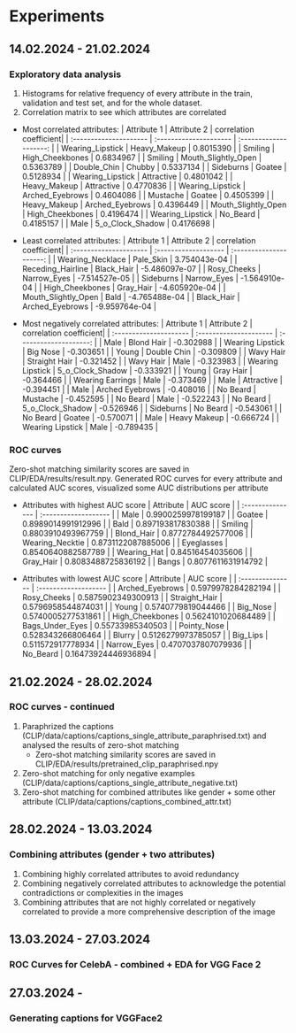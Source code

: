 # Experiments
## 14.02.2024 - 21.02.2024
### Exploratory data analysis
1. Histograms for relative frequency of every attribute in the train, validation and test set, and for the whole dataset.
2. Correlation matrix to see which attributes are correlated
* Most correlated attributes:
| Attribute 1            | Attribute 2            | correlation coefficient|
  | :--------------------- | :--------------------- | :--------------------: |
  | Wearing_Lipstick       | Heavy_Makeup           | 0.8015390              |
  | Smiling                | High_Cheekbones        | 0.6834967              |
  | Smiling                | Mouth_Slightly_Open    | 0.5363789              |
  | Double_Chin            | Chubby                 | 0.5337134              |
  | Sideburns              | Goatee                 | 0.5128934              |
  | Wearing_Lipstick       | Attractive             | 0.4801042              |
  | Heavy_Makeup           | Attractive             | 0.4770836              |
  | Wearing_Lipstick       | Arched_Eyebrows        | 0.4604086              |
  | Mustache               | Goatee                 | 0.4505399              |
  | Heavy_Makeup           | Arched_Eyebrows        | 0.4396449              |
  | Mouth_Slightly_Open    | High_Cheekbones        | 0.4196474              |
  | Wearing_Lipstick       | No_Beard               | 0.4185157              |
  | Male                   | 5_o_Clock_Shadow       | 0.4176698              |

* Least correlated attributes:
| Attribute 1            | Attribute 2            | correlation coefficient|
  | :--------------------- | :------------------- | :---------------------: |
  | Wearing_Necklace       | Pale_Skin            | 3.754043e-04            |
  | Receding_Hairline      | Black_Hair           | -5.486097e-07           |
  | Rosy_Cheeks            | Narrow_Eyes          | -7.514527e-05           |
  | Sideburns              | Narrow_Eyes          | -1.564910e-04           |
  | High_Cheekbones        | Gray_Hair            | -4.605920e-04           |
  | Mouth_Slightly_Open    | Bald                 | -4.765488e-04           |
  | Black_Hair             | Arched_Eyebrows      | -9.959764e-04           |

* Most negatively correlated attributes:
| Attribute 1            | Attribute 2            | correlation coefficient|
  | :--------------------- | :--------------------- | :--------------------: |
  | Male              | Blond Hair          | -0.302988               |
  | Wearing Lipstick  | Big Nose            | -0.303651               |
  | Young             | Double Chin         | -0.309809               |
  | Wavy Hair         | Straight Hair       | -0.321452               |
  | Wavy Hair         | Male                | -0.323983               |
  | Wearing Lipstick  | 5_o_Clock_Shadow    | -0.333921               |
  | Young             | Gray Hair           | -0.364466               |
  | Wearing Earrings  | Male                | -0.373469               |
  | Male              | Attractive          | -0.394451               |
  | Male              | Arched Eyebrows     | -0.408016               |
  | No Beard          | Mustache            | -0.452595               |
  | No Beard          | Male                | -0.522243               |
  | No Beard          | 5_o_Clock_Shadow    | -0.526946               |
  | Sideburns         | No Beard            | -0.543061               |
  | No Beard          | Goatee              | -0.570071               |
  | Male              | Heavy Makeup        | -0.666724               |
  | Wearing Lipstick  | Male                | -0.789435               |

### ROC curves
Zero-shot matching similarity scores are saved in CLIP/EDA/results/result.npy.
Generated ROC curves for every attribute and calculated AUC scores, visualized some AUC distributions per attribute
* Attributes with highest AUC score
| Attribute        | AUC score            |
  | :--------------- | :------------------- |
  | Male             | 0.9900259978199187   |
  | Goatee           | 0.8989014991912996   |
  | Bald             | 0.897193817830388    |
  | Smiling          | 0.8803910493967759   |
  | Blond_Hair       | 0.8772784492577006   |
  | Wearing_Necktie  | 0.8731122087885006   |
  | Eyeglasses       | 0.8540640882587789   |
  | Wearing_Hat      | 0.84516454035606     |
  | Gray_Hair        | 0.8083488725836192   |
  | Bangs            | 0.8077611631914792   |


* Attributes with lowest AUC score
| Attribute        | AUC score            |
  | :--------------- | :------------------- |
  | Arched_Eyebrows    | 0.5979978284282194   |
  | Rosy_Cheeks        | 0.5875902349300913   |
  | Straight_Hair      | 0.5796958544874031   |
  | Young              | 0.5740779819044466   |
  | Big_Nose           | 0.5740005277531861   |
  | High_Cheekbones    | 0.5624101020684489   |
  | Bags_Under_Eyes    | 0.55733985340503     |
  | Pointy_Nose        | 0.528343266806464    |
  | Blurry             | 0.5126279973785057   |
  | Big_Lips           | 0.511572917778934    |
  | Narrow_Eyes        | 0.4707037807079936   |
  | No_Beard           | 0.16473924446936894  |

## 21.02.2024 - 28.02.2024
### ROC curves - continued
1. Paraphrized the captions (CLIP/data/captions/captions_single_attribute_paraphrised.txt) and analysed the results of zero-shot matching
   * Zero-shot matching similarity scores are saved in CLIP/EDA/results/pretrained_clip_paraphrised.npy
2. Zero-shot matching for only negative examples (CLIP/data/captions/captions_single_attribute_negative.txt)
3. Zero-shot matching for combined attributes like gender + some other attribute (CLIP/data/captions/captions_combined_attr.txt)

## 28.02.2024 - 13.03.2024
### Combining attributes (gender + two attributes)
1. Combining highly correlated attributes to avoid redundancy
2. Combining negatively correlated attributes to acknowledge the potential contradictions or complexities in the images
3. Combining attributes that are not highly correlated or negatively correlated to provide a more comprehensive description of the image

## 13.03.2024 - 27.03.2024
### ROC Curves for CelebA - combined + EDA for VGG Face 2

## 27.03.2024 - 
### Generating captions for VGGFace2
